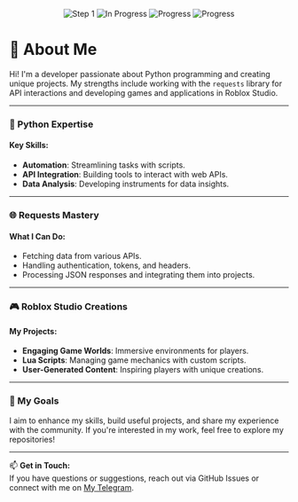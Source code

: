 <p align="center">
  <img src="https://rule34.xxx/counter/1.gif" alt="Step 1" />
  <img src="https://rule34.xxx/counter/3.gif" alt="In Progress" />
  <img src="https://rule34.xxx/counter/9.gif" alt="Progress" />
  <img src="https://rule34.xxx/counter/6.gif" alt="Progress" />
</p>

# 🚀 About Me

Hi! I'm a developer passionate about Python programming and creating unique projects. My strengths include working with the `requests` library for API interactions and developing games and applications in Roblox Studio.

---

### 🐍 Python Expertise
#### Key Skills:
- **Automation**: Streamlining tasks with scripts.
- **API Integration**: Building tools to interact with web APIs.
- **Data Analysis**: Developing instruments for data insights.

---

### 🌐 Requests Mastery
#### What I Can Do:
- Fetching data from various APIs.
- Handling authentication, tokens, and headers.
- Processing JSON responses and integrating them into projects.

---

### 🎮 Roblox Studio Creations
#### My Projects:
- **Engaging Game Worlds**: Immersive environments for players.
- **Lua Scripts**: Managing game mechanics with custom scripts.
- **User-Generated Content**: Inspiring players with unique creations.

---

### 🚀 My Goals
I aim to enhance my skills, build useful projects, and share my experience with the community. If you're interested in my work, feel free to explore my repositories!

---

📫 **Get in Touch:**  
If you have questions or suggestions, reach out via GitHub Issues or connect with me on [My Telegram](https://t.me/irrodin).
